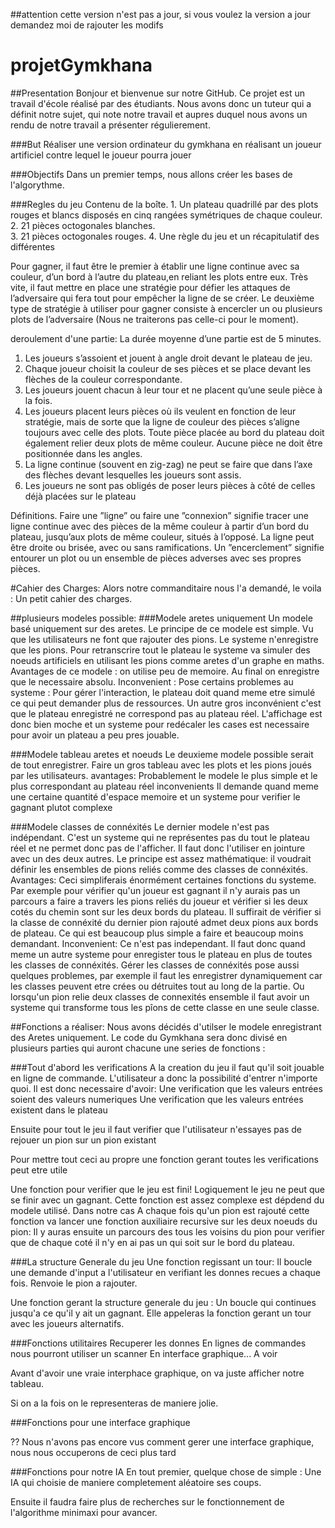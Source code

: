 ##attention cette version n'est pas a jour, si vous voulez la version a jour demandez moi de rajouter les modifs

# projetGymkhana

##Presentation
Bonjour et bienvenue sur notre GitHub. Ce projet est un travail d'école réalisé par des étudiants. Nous avons donc un tuteur qui a définit notre sujet, qui note notre travail et aupres duquel nous avons un rendu de notre travail a présenter régulierement.

###But
Réaliser une version ordinateur du gymkhana en réalisant un joueur artificiel contre lequel le joueur pourra jouer

###Objectifs
Dans un premier temps, nous allons créer les bases de l'algorythme. 

###Regles du jeu
Contenu de la boîte. 
	1.  Un  plateau  quadrillé  par  des  plots  rouges  et  blancs disposés en cinq rangées symétriques de chaque couleur. 
	2. 21 pièces octogonales blanches.  
	3. 21 pièces octogonales rouges. 
	4. Une  règle  du  jeu  et  un  récapitulatif  des  différentes 
  
Pour  gagner,  il  faut  être  le  premier  à  établir  une ligne continue  avec  sa  couleur,  d’un  bord  à  l’autre  du  plateau,en  reliant  les  plots  entre  eux.  Très  vite,  il  faut mettre  en place une stratégie pour défier les attaques de l’adversaire qui  fera  tout  pour  empêcher  la  ligne  de  se  créer.
Le  deuxième  type  de  stratégie  à  utiliser  pour  gagner consiste à encercler un ou plusieurs plots de l’adversaire (Nous ne traiterons pas celle-ci pour le moment).

deroulement d'une partie:
La durée moyenne d’une partie est de 5 minutes.  
1.  Les  joueurs  s’assoient  et  jouent  à  angle  droit  devant  le plateau de jeu. 
2.  Chaque  joueur  choisit  la  couleur  de  ses  pièces  et  se place devant les flèches de la couleur correspondante. 
3.  Les  joueurs  jouent  chacun  à  leur  tour  et  ne  placent qu’une seule pièce à la fois. 
4.  Les  joueurs  placent  leurs  pièces  où  ils  veulent en fonction  de  leur  stratégie,  mais  de  sorte  que  la  ligne  de 
couleur  des  pièces  s’aligne  toujours  avec  celle  des plots. Toute  pièce  placée  au  bord  du  plateau  doit  également 
relier  deux  plots  de  même  couleur.  Aucune  pièce  ne doit être positionnée dans les angles. 
5.  La  ligne  continue  (souvent  en  zig-zag)  ne  peut  se  faire que  dans  l’axe  des  flèches  devant  lesquelles  les  joueurs 
sont assis. 
6. Les joueurs ne sont pas obligés de poser leurs pièces à côté de celles déjà placées sur le plateau

Définitions. 
Faire  une ”ligne” ou  faire  une  ”connexion”  signifie  tracer une ligne continue avec des pièces de la même couleur à 
partir  d’un  bord  du  plateau,  jusqu’aux  plots  de  même couleur,  situés  à  l’opposé.  La  ligne  peut  être  droite  ou 
brisée, avec ou sans ramifications. 
Un ”encerclement” signifie   entourer   un   plot   ou   un ensemble de pièces adverses avec ses propres pièces.



#Cahier des Charges:
Alors notre commanditaire nous l'a demandé, le voila :
Un petit cahier des charges.

##plusieurs modeles possible:
###Modele aretes uniquement
Un modele basé uniquement sur des aretes. Le principe de ce modele est simple. Vu que les utilisateurs ne font que rajouter des pions. Le systeme n'enregistre que les pions. Pour retranscrire tout le plateau le systeme va simuler des noeuds artificiels en utilisant les pions comme aretes d'un graphe en maths.
Avantages de ce modele : on utilise peu de memoire. Au final on enregistre que le necessaire absolu.
Inconvenient : Pose certains problemes au systeme : Pour gérer l'interaction, le plateau doit quand meme etre simulé ce qui peut demander plus de ressources.
Un autre gros inconvénient c'est que le plateau enregistré ne correspond pas au plateau réel. L'affichage est donc bien moche et un systeme pour redécaler les cases est necessaire pour avoir un plateau a peu pres jouable.

###Modele tableau aretes et noeuds
Le deuxieme modele possible serait de tout enregistrer. Faire un gros tableau avec les plots et les pions joués par les utilisateurs. 
avantages:
Probablement le modele le plus simple et le plus correspondant au plateau réel
inconvenients
Il demande quand meme une certaine quantité d'espace memoire et un systeme pour verifier le gagnant plutot complexe

###Modele classes de connéxités
Le dernier modele n'est pas indépendant. C'est un systeme qui ne représentes pas du tout le plateau réel et ne permet donc pas de l'afficher. Il faut donc l'utiliser en jointure avec un des deux autres.
Le principe est assez mathématique: il voudrait définir les ensembles de pions reliés comme des classes de connéxités.
Avantages:
Ceci simpliferais énormément certaines fonctions du systeme. Par exemple pour vérifier qu'un joueur est gagnant il n'y aurais pas un parcours a faire a travers les pions reliés du joueur et vérifier si les deux cotés du chemin sont sur les deux bords du plateau. Il suffirait de vérifier si la classe de connéxité du dernier pion rajouté admet deux pions aux bords de plateau. Ce qui est beaucoup plus simple a faire et beaucoup moins demandant.
Inconvenient:
Ce n'est pas independant. Il faut donc quand meme un autre systeme pour enregister tous le plateau en plus de toutes les classes de connéxités. Gérer les classes de connéxités pose aussi quelques problemes, par exemple il faut les enregistrer dynamiquement car les classes peuvent etre crées ou détruites tout au long de la partie. Ou lorsqu'un pion relie deux classes de connexités ensemble il faut avoir un systeme qui transforme tous les pîons de cette classe en une seule classe.


##Fonctions a réaliser:
Nous avons décidés d'utilser le modele enregistrant des Aretes uniquement.
Le code du Gymkhana sera donc divisé en plusieurs parties qui auront chacune une series de fonctions :

###Tout d'abord les verifications
A la creation du jeu il faut qu'il soit jouable en ligne de commande. L'utilisateur a donc la possibilité 
d'entrer n'importe quoi.
Il est donc necessaire d'avoir:
Une verification que les valeurs entrées soient des valeurs numeriques
Une verification que les valeurs entrées existent dans le plateau

Ensuite pour tout le jeu il faut verifier que l'utilisateur n'essayes pas de rejouer un pion sur un pion existant

Pour mettre tout ceci au propre une fonction gerant toutes les verifications peut etre utile


Une fonction pour verifier que le jeu est fini! Logiquement le jeu ne peut que se finir avec un gagnant. Cette fonction est assez complexe est dépdend du modele utilisé.
Dans notre cas A chaque fois qu'un pion est rajouté cette fonction va lancer une fonction auxiliaire recursive sur les deux noeuds du pion: Il y auras ensuite un parcours des tous les voisins du pion pour verifier que de chaque coté il n'y en ai pas un qui soit sur le bord du plateau.


###La structure Generale du jeu
Une fonction regissant un tour: Il boucle une demande d'input a l'utilisateur en verifiant les donnes recues a chaque fois. Renvoie le pion a rajouter.

Une fonction gerant la structure generale du jeu : Un boucle qui continues jusqu'a ce qu'il y ait un gagnant. Elle appeleras la fonction gerant un tour avec les joueurs alternatifs.


###Fonctions utilitaires
Recuperer les donnes
	En lignes de commandes nous pourront utiliser un scanner
	En interface graphique... A voir

Avant d'avoir une vraie interphace graphique, on va juste afficher notre tableau.

Si on a la fois on le representeras de maniere jolie.

###Fonctions pour une interface graphique

??
Nous n'avons pas encore vus comment gerer une interface graphique, nous nous occuperons de ceci plus tard


###Fonctions pour notre IA
En tout premier, quelque chose de simple : Une IA qui choisie de maniere completement aléatoire ses coups.

Ensuite il faudra faire plus de recherches sur le fonctionnement de l'algorithme minimaxi pour avancer.
 
